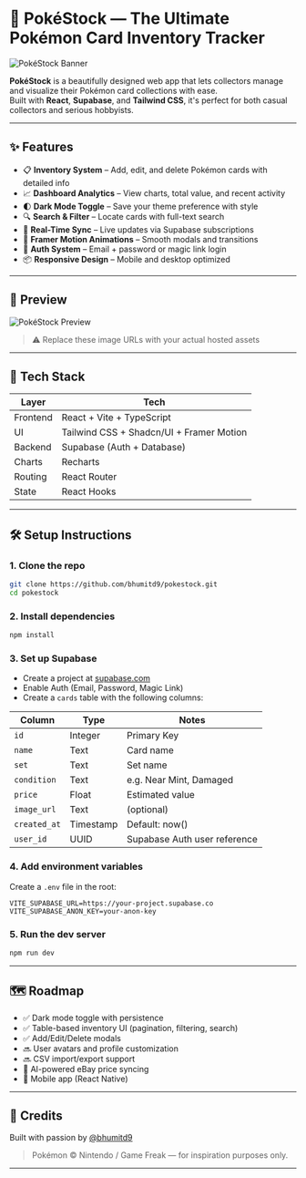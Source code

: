 # 🧢 PokéStock — The Ultimate Pokémon Card Inventory Tracker

![PokéStock Banner](https://raw.githubusercontent.com/bhumitd9/pokestock/src/assets/banner.png)

**PokéStock** is a beautifully designed web app that lets collectors manage and visualize their Pokémon card collections with ease.  
Built with **React**, **Supabase**, and **Tailwind CSS**, it's perfect for both casual collectors and serious hobbyists.

---

## ✨ Features

- 📋 **Inventory System** – Add, edit, and delete Pokémon cards with detailed info
- 📈 **Dashboard Analytics** – View charts, total value, and recent activity
- 🌓 **Dark Mode Toggle** – Save your theme preference with style
- 🔍 **Search & Filter** – Locate cards with full-text search
- 🔄 **Real-Time Sync** – Live updates via Supabase subscriptions
- 🎨 **Framer Motion Animations** – Smooth modals and transitions
- 🧪 **Auth System** – Email + password or magic link login
- 📦 **Responsive Design** – Mobile and desktop optimized

---

## 📸 Preview

![PokéStock Preview](https://raw.githubusercontent.com/bhumitd9/pokestock/src/assets/screenshot.png)

> ⚠️ Replace these image URLs with your actual hosted assets

---

## 🚀 Tech Stack

| Layer     | Tech                                      |
|-----------|-------------------------------------------|
| Frontend  | React + Vite + TypeScript                 |
| UI        | Tailwind CSS + Shadcn/UI + Framer Motion  |
| Backend   | Supabase (Auth + Database)                |
| Charts    | Recharts                                  |
| Routing   | React Router                              |
| State     | React Hooks                               |

---

## 🛠 Setup Instructions

### 1. Clone the repo

```bash
git clone https://github.com/bhumitd9/pokestock.git
cd pokestock
```

### 2. Install dependencies

```bash
npm install
```

### 3. Set up Supabase

- Create a project at [supabase.com](https://supabase.com)
- Enable Auth (Email, Password, Magic Link)
- Create a `cards` table with the following columns:

| Column      | Type      | Notes                         |
|-------------|-----------|-------------------------------|
| `id`        | Integer   | Primary Key                   |
| `name`      | Text      | Card name                     |
| `set`       | Text      | Set name                      |
| `condition` | Text      | e.g. Near Mint, Damaged       |
| `price`     | Float     | Estimated value               |
| `image_url` | Text      | (optional)                    |
| `created_at`| Timestamp | Default: now()                |
| `user_id`   | UUID      | Supabase Auth user reference  |

### 4. Add environment variables

Create a `.env` file in the root:

```env
VITE_SUPABASE_URL=https://your-project.supabase.co
VITE_SUPABASE_ANON_KEY=your-anon-key
```

### 5. Run the dev server

```bash
npm run dev
```

---

## 🗺 Roadmap

- ✅ Dark mode toggle with persistence  
- ✅ Table-based inventory UI (pagination, filtering, search)  
- ✅ Add/Edit/Delete modals  
- 🔜 User avatars and profile customization  
- 🔜 CSV import/export support  
- 🔮 AI-powered eBay price syncing  
- 📱 Mobile app (React Native)

---

## 💖 Credits

Built with passion by [@bhumitd9](https://github.com/bhumitd9)

> Pokémon © Nintendo / Game Freak — for inspiration purposes only.

---
